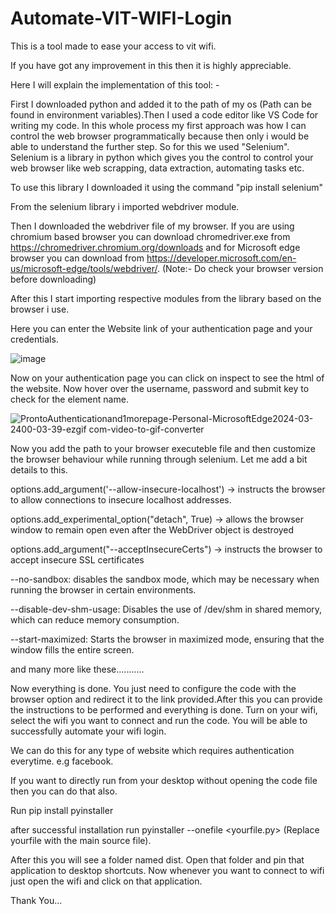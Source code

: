# Automate-VIT-WIFI-Login
This is a tool made to ease your access to vit wifi.


If you have got any improvement in this then it is highly appreciable.

Here I will explain the implementation of this tool: -

First I downloaded python and added it to the path of my os (Path can be found in environment variables).Then I used a code editor like VS Code for writing my code. 
In this whole process my first approach was how I can control the web browser programmatically because then only i would be able to understand the further step. So for
this we used "Selenium". Selenium is a library in python which gives you the control to control your web browser like web scrapping, data extraction, automating tasks etc.

To use this library I downloaded it using the command "pip install selenium"

From the selenium library i imported webdriver module.

Then I downloaded the webdriver file of my browser. If you are using chromium based browser you can download chromedriver.exe from https://chromedriver.chromium.org/downloads
and for Microsoft edge browser you can download from https://developer.microsoft.com/en-us/microsoft-edge/tools/webdriver/. (Note:- Do check your browser version before downloading)

After this I start importing respective modules from the library based on the browser i use.

Here you can enter the Website link of your authentication page and your credentials.


![image](https://github.com/prateekpurohit13/Automate-VIT-WIFI-Login/assets/145431826/0d3bd3e2-23f1-4eeb-ab76-b5f34487da82)


Now on your authentication page you can click on inspect to see the html of the website. Now hover over the username, password and submit key to check for the element name.

![ProntoAuthenticationand1morepage-Personal-MicrosoftEdge2024-03-2400-03-39-ezgif com-video-to-gif-converter](https://github.com/prateekpurohit13/Automate-VIT-WIFI-Login/assets/145431826/213b4463-e7d6-46eb-ab3b-ec535f7b641d)

Now you add the path to your browser executeble file and then customize the browser behaviour while running through selenium. Let me add a bit details to this.

options.add_argument('--allow-insecure-localhost') ->  instructs the browser to allow connections to insecure localhost addresses.

options.add_experimental_option("detach", True) -> allows the browser window to remain open even after the WebDriver object is destroyed

options.add_argument("--acceptInsecureCerts") -> instructs the browser to accept insecure SSL certificates

--no-sandbox: disables the sandbox mode, which may be necessary when running the browser in certain environments.

--disable-dev-shm-usage: Disables the use of /dev/shm in shared memory, which can reduce memory consumption.

--start-maximized: Starts the browser in maximized mode, ensuring that the window fills the entire screen.

 and many more like these...........

 Now everything is done. You just need to configure the code with the browser option and redirect it to the link provided.After this you can provide the instructions to be performed and everything is done.
 Turn on your wifi, select the wifi you want to connect and run the code. You will be able to successfully automate your wifi login.

 We can do this for any type of website which requires authentication everytime. e.g facebook. 

 If you want to directly run from your desktop without opening the code file then you can do that also.

 Run pip install pyinstaller

 after successful installation run pyinstaller --onefile <yourfile.py> (Replace yourfile with the main source file).

 After this you will see a folder named dist. Open that folder and pin that application to desktop shortcuts. Now whenever you want to connect to wifi just open the wifi and click on that application.

 Thank You...
